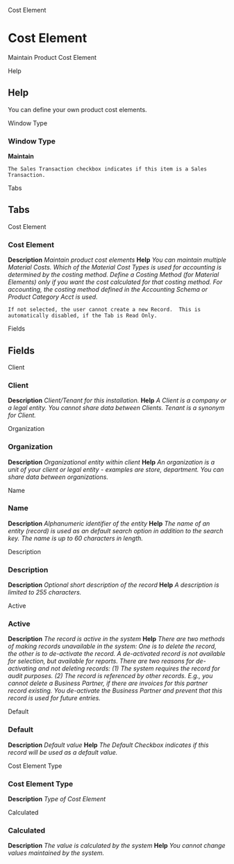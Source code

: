 
Cost Element
# Cost Element


Maintain Product Cost Element

Help
## Help

You can define your own product cost elements.

Window Type
### Window Type

**Maintain**

```
The Sales Transaction checkbox indicates if this item is a Sales Transaction.
```

Tabs
## Tabs


Cost Element
### Cost Element

**Description**
 *Maintain product cost elements*
**Help**
 *You can maintain multiple Material Costs. Which of the Material Cost Types is used for accounting is determined by the costing method.
Define a Costing Method (for Material Elements) only if you want the cost calculated for that costing method. For accounting, the costing method defined in the Accounting Schema or Product Category Acct is used.*

```
If not selected, the user cannot create a new Record.  This is automatically disabled, if the Tab is Read Only.
```
Fields
## Fields


Client
### Client

**Description**
 *Client/Tenant for this installation.*
**Help**
 *A Client is a company or a legal entity. You cannot share data between Clients. Tenant is a synonym for Client.*

Organization
### Organization

**Description**
 *Organizational entity within client*
**Help**
 *An organization is a unit of your client or legal entity - examples are store, department. You can share data between organizations.*

Name
### Name

**Description**
 *Alphanumeric identifier of the entity*
**Help**
 *The name of an entity (record) is used as an default search option in addition to the search key. The name is up to 60 characters in length.*

Description
### Description

**Description**
 *Optional short description of the record*
**Help**
 *A description is limited to 255 characters.*

Active
### Active

**Description**
 *The record is active in the system*
**Help**
 *There are two methods of making records unavailable in the system: One is to delete the record, the other is to de-activate the record. A de-activated record is not available for selection, but available for reports.
There are two reasons for de-activating and not deleting records:
(1) The system requires the record for audit purposes.
(2) The record is referenced by other records. E.g., you cannot delete a Business Partner, if there are invoices for this partner record existing. You de-activate the Business Partner and prevent that this record is used for future entries.*

Default
### Default

**Description**
 *Default value*
**Help**
 *The Default Checkbox indicates if this record will be used as a default value.*

Cost Element Type
### Cost Element Type

**Description**
 *Type of Cost Element*

Calculated
### Calculated

**Description**
 *The value is calculated by the system*
**Help**
 *You cannot change values maintained by the system.*
